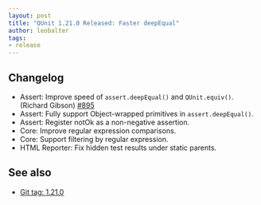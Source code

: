 ```yaml
---
layout: post
title: "QUnit 1.21.0 Released: Faster deepEqual"
author: leobalter
tags:
- release
---
```


## Changelog

* Assert: Improve speed of `assert.deepEqual()` and `QUnit.equiv()`. (Richard Gibson) [#895](https://github.com/qunitjs/qunit/issues/895)
* Assert: Fully support Object-wrapped primitives in `assert.deepEqual()`.
* Assert: Register notOk as a non-negative assertion.
* Core: Improve regular expression comparisons.
* Core: Support filtering by regular expression.
* HTML Reporter: Fix hidden test results under static parents.

## See also

* [Git tag: 1.21.0](https://github.com/qunitjs/qunit/releases/tag/1.21.0)
